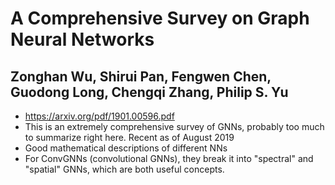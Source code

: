 # A Comprehensive Survey on Graph Neural Networks
## Zonghan Wu, Shirui Pan, Fengwen Chen, Guodong Long, Chengqi Zhang, Philip S. Yu
* https://arxiv.org/pdf/1901.00596.pdf
* This is an extremely comprehensive survey of GNNs, probably too much to summarize right here. Recent as of August 2019
* Good mathematical descriptions of different NNs
* For ConvGNNs (convolutional GNNs), they break it into "spectral" and "spatial" GNNs, which are both useful concepts. 
